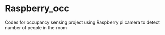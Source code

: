 # Raspberry_occ
Codes for occupancy sensing project using Raspberry pi camera to detect number of people in the room
